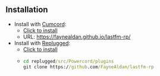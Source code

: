 ## Installation
- Install with [Cumcord]:
  - [Click to install](https://send.cumcord.com/#https://faynealdan.github.io/lastfm-rp/)
  - URL: <https://faynealdan.github.io/lastfm-rp/>
- Install with [Replugged]:
  - [Click to install](https://replugged.dev/install?url=faynealdan/lastfm-rp)
  - ```cmd
    cd replugged/src/Powercord/plugins
    git clone https://github.com/FayneAldan/lastfm-rp
    ```

[cumcord]: https://cumcord.com/
[replugged]: https://github.com/replugged-org/replugged
